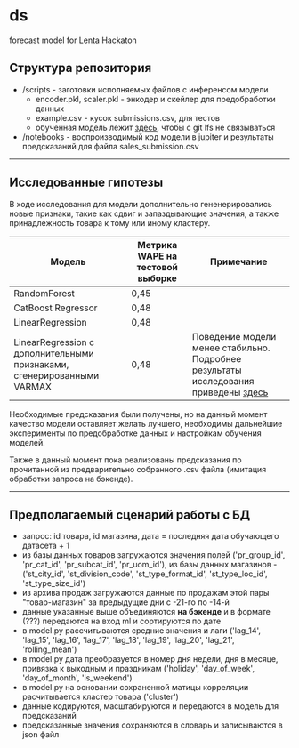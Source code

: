 # ds
forecast model for Lenta Hackaton
## Структура репозитория

- /scripts - заготовки исполняемых файлов с инференсом модели
  - encoder.pkl, scaler.pkl - энкодер и скейлер для предобработки данных
  - example.csv - кусок submissions.csv, для тестов
  - обученная модель лежит [здесь](https://drive.google.com/file/d/1xw9idnogp-v8FsWYGj8rYGdBWnK3qzwI/view?usp=sharing), чтобы с git lfs не связываться
- /notebooks - воспроизводимый код модели в jupiter и результаты предсказаний для файла sales_submission.csv
_________

## Исследованные гипотезы

В ходе исследования для модели дополнительно гененерировались новые признаки, такие как сдвиг и запаздывающие значения, а также принадлежность товара к тому или иному кластеру.

|**Модель**|**Метрика WAPE на тестовой выборке**|Примечание|
|---|---|---|
|RandomForest|0,45 |  |
|CatBoost Regressor|0,48 |  |
|LinearRegression|0,48 |  |
|LinearRegression с дополнительными признаками, сгенерированными VARMAX|0,48 | Поведение модели менее стабильно. Подробнее результаты исследования приведены [здесь](https://github.com/Hackathon-Lenta-Team2/ds/blob/main/notebooks/drafts/demand_forecast_for_lenta_skus.ipynb)|

Необходимые предсказания были получены, но на данный момент качество модели оставляет желать лучшего, 
необходимы дальнейшие эксперименты по предобработке данных и настройкам обучения моделей.

Также в данный момент пока реализованы предсказания по прочитанной из предварительно собранного .csv файла (имитация обработки запроса на бэкенде).
____

## Предполагаемый сценарий работы с БД
- запрос: id товара, id магазина, дата = последняя дата обучающего датасета + 1
- из базы данных товаров загружаются значения полей ('pr_group_id',	'pr_cat_id', 'pr_subcat_id', 'pr_uom_id'), из базы данных магазинов - ('st_city_id', 'st_division_code',
       'st_type_format_id', 'st_type_loc_id', 'st_type_size_id')
- из архива продаж загружаются данные по продажам этой пары "товар-магазин" за предыдущие дни с -21-го по -14-й
- данные указанные выше объединяются **на бэкенде** и в формате (???) передаются на вход ml и сортируются по дате
- в model.py рассчитываются средние значения и лаги ('lag_14',
       'lag_15', 'lag_16', 'lag_17', 'lag_18', 'lag_19', 'lag_20', 'lag_21',
       'rolling_mean')
- в model.py дата преобразуется в номер дня недели, дня в месяце, привязка к выходным и праздникам ('holiday', 'day_of_week', 'day_of_month', 'is_weekend')
- в model.py на основании сохраненной матицы корреляции расчитывается кластер товара ('cluster')
- данные кодируются, масштабируются и передаются в модель для предсказаний
- предсказанные значения сохраняются в словарь и записываются в json файл
